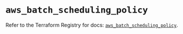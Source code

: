 # `aws_batch_scheduling_policy`

Refer to the Terraform Registry for docs: [`aws_batch_scheduling_policy`](https://registry.terraform.io/providers/hashicorp/aws/5.36.0/docs/resources/batch_scheduling_policy).
